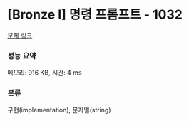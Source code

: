# [Bronze I] 명령 프롬프트 - 1032 

[문제 링크](https://www.acmicpc.net/problem/1032) 

### 성능 요약

메모리: 916 KB, 시간: 4 ms

### 분류

구현(implementation), 문자열(string)

